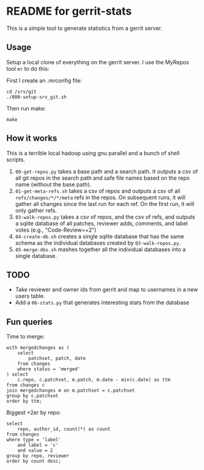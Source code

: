 README for gerrit-stats
=======================

This is a simple tool to generate statistics from a gerrit server.

Usage
-----

Setup a local clone of everything on the gerrit server. I use the MyRepos tool `mr` to do this:

First I create an .mrconfig file:

    cd /srv/git
    ./000-setup-srv_git.sh

Then run make:

    make

How it works
------------

This is a terrible local hadoop using gnu parallel and a bunch of shell scripts.

1. `00-get-repos.py` takes a base path and a search path. It outputs a csv
   of all git repos in the search path and safe file names based on the
   repo name (without the base path).
2. `01-get-meta-refs.sh` takes a csv of repos and outputs a csv of all
   `refs/changes/*/*/meta` refs in the repos. On subsequent runs, it will
   gather all changes since the last run for each ref. On the first run,
   it will only gather refs.
3. `03-walk-repos.py` takes a csv of repos, and the csv of refs, and
   outputs a sqlite database of all patches, reviewer adds, comments, and
   label votes (e.g., "Code-Review=+2")
4. `04-create-db.sh` creates a single sqlite database that has the same
   schema as the individual databases created by `03-walk-repos.py`.
5. `05-merge-dbs.sh` mashes together all the individual databases into a
   single database.

TODO
----

* Take reviewer and owner ids from gerrit and map to usernames in a new users table.
* Add a `06-stats.py` that generates interesting stats from the database

Fun queries
-----------

Time to merge:

    with mergedchanges as (
        select
            patchset, patch, date
        from changes
        where status = 'merged'
    ) select
        c.repo, c.patchset, m.patch, m.date - min(c.date) as ttm
    from changes c
    join mergedchanges m on m.patchset = c.patchset
    group by c.patchset
    order by ttm;

Biggest +2er by repo:

    select
        repo, author_id, count(*) as count
    from changes
    where type = 'label'
        and label = 'c'
        and value = 2
    group by repo, reviewer
    order by count desc;


